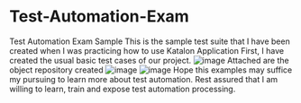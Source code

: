 # Test-Automation-Exam
Test Automation Exam Sample
This is the sample test suite that I have been created when I was practicing how to use Katalon Application
First, I have created the usual basic test cases of our project.
![image](https://user-images.githubusercontent.com/98321572/151735402-daef9065-6793-4588-8ed1-099a3b44c187.png)
Attached are the object repository created
![image](https://user-images.githubusercontent.com/98321572/151735491-24df40ce-ff23-4140-aaec-d3b1c3a71606.png)
![image](https://user-images.githubusercontent.com/98321572/151735610-16757420-289f-49c8-a28b-b61b190d4573.png)
Hope this examples may suffice my pursuing to learn more about test automation. Rest assured that I am willing to learn, train and expose test automation processing.
